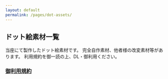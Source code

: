 ```yaml
---
layout: default
permalink: /pages/dot-assets/
---
```


<p><h2>ドット絵素材一覧</h2></p>
当座にて製作したドット絵素材です。  
完全自作素材、他者様の改変素材等があります。  
利用規約を御一読の上、DL・御利用ください。  
  
<h3><a href="{{ site.baseurl }}/pages/LICENSE/">御利用規約</a></h3>

<br>
